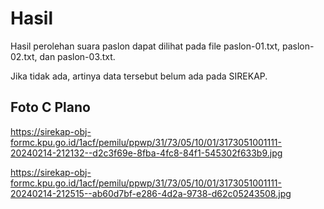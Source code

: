 # Hasil

Hasil perolehan suara paslon dapat dilihat pada file paslon-01.txt, paslon-02.txt, dan paslon-03.txt.

Jika tidak ada, artinya data tersebut belum ada pada SIREKAP.

## Foto C Plano

https://sirekap-obj-formc.kpu.go.id/1acf/pemilu/ppwp/31/73/05/10/01/3173051001111-20240214-212132--d2c3f69e-8fba-4fc8-84f1-545302f633b9.jpg

https://sirekap-obj-formc.kpu.go.id/1acf/pemilu/ppwp/31/73/05/10/01/3173051001111-20240214-212515--ab60d7bf-e286-4d2a-9738-d62c05243508.jpg
